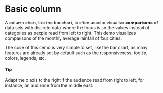 # Basic column

A column chart, like the bar chart, is often used to visualize **comparisons** of data sets with discrete data, where the focus is on the values instead of categories as people read from left to right. This demo visualizes comparisons of the monthly average rainfall of four cities.

The code of this demo is very simple to set, like the bar chart, as many features are already set by default such as the responsiveness,  tooltip, colors, legends, etc.

#### Tip
Adapt the x axis to the right if the audience read from right to left, for instance, an audience from the middle east.
